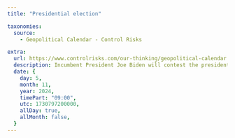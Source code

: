 ```yaml
---
title: "Presidential election"

taxonomies:
  source:
    - Geopolitical Calendar - Control Risks

extra:
  url: https://www.controlrisks.com/our-thinking/geopolitical-calendar
  description: Incumbent President Joe Biden will contest the presidential election against former President Donald Trump (2017-21) in a closely contested election likely to be won by small margins across a handful of swing states. There will also be elections for all 435 seats in the House of Representatives, 34 seats in the Senate, and 13 state and territorial governorships. Location- US.
  date: {
    day: 5,
    month: 11,
    year: 2024,
    timePart: "09:00",
    utc: 1730797200000,
    allDay: true,
    allMonth: false,
  }
---
```

